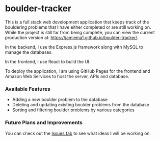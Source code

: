 # boulder-tracker

This is a full stack web development application that keeps track of the bouldering problems that I have either completed or are still working on. While the project is still far from being complete, you can view the current production version at: https://jamiema1.github.io/boulder-tracker/.

In the backend, I use the Express.js framework along with MySQL to manage the databases. 

In the frontend, I use React to build the UI.

To deploy the application, I am using GitHub Pages for the frontend and Amazon Web Services to host the server, APIs and database.

### Available Features
- Adding a new boulder problem to the database
- Deleting and updating existing boulder problems from the database
- Sorting and filtering boulder problems by various categories

### Future Plans and Improvements
You can check out the [Issues tab](https://github.com/jamiema1/boulder-tracker/issues) to see what ideas I will be working on.
